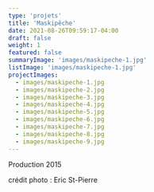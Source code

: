 ```yaml
---
type: 'projets'
title: 'Maskipêche'
date: 2021-08-26T09:59:17-04:00
draft: false
weight: 1
featured: false
summaryImage: 'images/maskipeche-1.jpg'
listImage: 'images/maskipeche-1.jpg'
projectImages:
  - images/maskipeche-1.jpg
  - images/maskipeche-2.jpg
  - images/maskipeche-3.jpg
  - images/maskipeche-4.jpg
  - images/maskipeche-5.jpg
  - images/maskipeche-6.jpg
  - images/maskipeche-7.jpg
  - images/maskipeche-8.jpg
  - images/maskipeche-9.jpg
---
```


Production 2015

crédit photo : Eric St-Pierre
